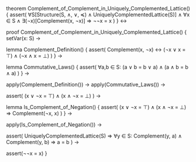 theorem Complement_of_Complement_in_Uniquely_Complemented_Lattice() {
  assert(
    ∀S[Structure(S, ∧, ∨, ≼) ∧ UniquelyComplementedLattice(S)] ∧
    ∀x ∈ S ∧ ∃(¬x)[Complement(x, ¬x)] ⇒
    ¬¬x = x
  )
} ↔

proof Complement_of_Complement_in_Uniquely_Complemented_Lattice() {
  setVar(x: S) →
  
  lemma Complement_Definition() {
    assert(
      Complement(x, ¬x) ↔
      (¬x ∨ x = ⊤) ∧ (¬x ∧ x = ⊥)
    )
  } →

  lemma Commutative_Laws() {
    assert(
      ∀a,b ∈ S: (a ∨ b = b ∨ a) ∧ (a ∧ b = b ∧ a)
    )
  } →

  apply(Complement_Definition()) →
  apply(Commutative_Laws()) →
  
  assert(
    (x ∨ ¬x = ⊤) ∧ (x ∧ ¬x = ⊥)
  ) →

  lemma Is_Complement_of_Negation() {
    assert(
      (x ∨ ¬x = ⊤) ∧ (x ∧ ¬x = ⊥) ⇒
      Complement(¬x, x)
    )
  } →

  apply(Is_Complement_of_Negation()) →
  
  assert(
    UniquelyComplementedLattice(S) ⇒
    ∀y ∈ S: Complement(y, a) ∧ Complement(y, b) ⇒ a = b
  ) →
  
  assert(¬¬x = x)
}